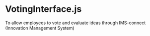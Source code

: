 # VotingInterface.js
To allow employees to vote and evaluate ideas through IMS-connect (Innovation Management System)
